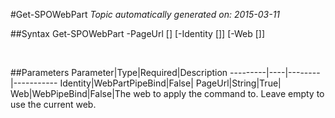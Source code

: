 #Get-SPOWebPart
*Topic automatically generated on: 2015-03-11*


##Syntax
    Get-SPOWebPart -PageUrl [<String>] [-Identity [<WebPartPipeBind>]] [-Web [<WebPipeBind>]]

&nbsp;

##Parameters
Parameter|Type|Required|Description
---------|----|--------|-----------
Identity|WebPartPipeBind|False|
PageUrl|String|True|
Web|WebPipeBind|False|The web to apply the command to. Leave empty to use the current web.
